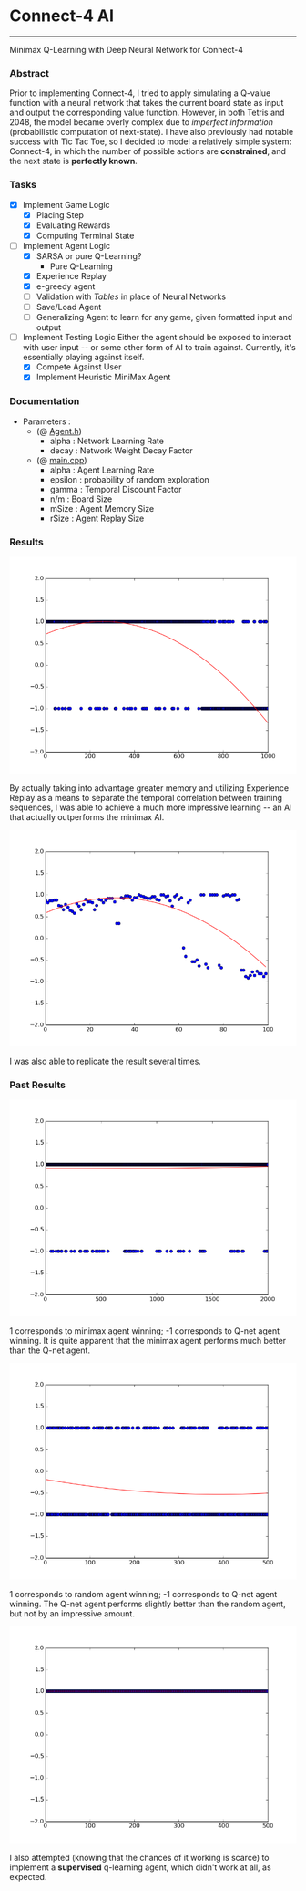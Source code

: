 # Connect-4 AI
---

Minimax Q-Learning with Deep Neural Network for Connect-4

### Abstract

Prior to implementing Connect-4, I tried to apply simulating a Q-value function with a neural network that takes the current board state as input and output the corresponding value function. However, in both Tetris and 2048, the model became overly complex due to *imperfect information* (probabilistic computation of next-state). I have also previously had notable success with Tic Tac Toe, so I decided to model a relatively simple system: Connect-4, in which the number of possible actions are **constrained**, and the next state is **perfectly known**.

### Tasks
- [x] Implement Game Logic
	- [x] Placing Step
	- [x] Evaluating Rewards
	- [x] Computing Terminal State

- [ ] Implement Agent Logic
	- [x] SARSA or pure Q-Learning?
		- Pure Q-Learning
	- [x] Experience Replay
	- [x] e-greedy agent
	- [ ] Validation with *Tables* in place of Neural Networks
	- [ ] Save/Load Agent
	- [ ] Generalizing Agent to learn for any game, given formatted input and output

- [ ] Implement Testing Logic
	Either the agent should be exposed to interact with user input -- or some other form of AI to train against. Currently, it's essentially playing against itself.
	- [x] Compete Against User
	- [x] Implement Heuristic MiniMax Agent

### Documentation

- Parameters :
	- (@ [Agent.h](Agent.h))
		- alpha : Network Learning Rate
		- decay : Network Weight Decay Factor 
	- (@ [main.cpp](main.cpp))
		- alpha : Agent Learning Rate
		- epsilon : probability of random exploration
		- gamma : Temporal Discount Factor
		- n/m : Board Size
		- mSize : Agent Memory Size
		- rSize : Agent Replay Size


### Results

![minimax-neural-learn](images/minimax_neural_5.png)

By actually taking into advantage greater memory and utilizing Experience Replay
as a means to separate the temporal correlation between training sequences,
I was able to achieve a much more impressive learning --
an AI that actually outperforms the minimax AI.

![minimax-neural-learn2](images/minimax_neural_6.png)

I was also able to replicate the result several times.

### Past Results

![minimax-neural](images/minimax_neural.png)

1 corresponds to minimax agent winning;
-1 corresponds to Q-net agent winning.
It is quite apparent that the minimax agent performs much better than the Q-net agent.

![random-neural](images/random_neural.png)


1 corresponds to random agent winning;
-1 corresponds to Q-net agent winning.
The Q-net agent performs slightly better than the random agent, but not by an impressive amount.

![minimax-supervised-neural](images/minimax_supervised-neural.png)

I also attempted (knowing that the chances of it working is scarce)
to implement a **supervised** q-learning agent, which didn't work at all, as expected.


